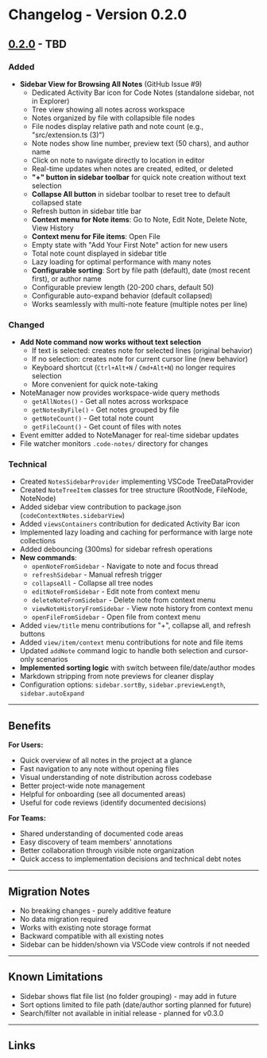 # Changelog - Version 0.2.0

## [0.2.0] - TBD

### Added
- **Sidebar View for Browsing All Notes** (GitHub Issue #9)
  - Dedicated Activity Bar icon for Code Notes (standalone sidebar, not in Explorer)
  - Tree view showing all notes across workspace
  - Notes organized by file with collapsible file nodes
  - File nodes display relative path and note count (e.g., "src/extension.ts (3)")
  - Note nodes show line number, preview text (50 chars), and author name
  - Click on note to navigate directly to location in editor
  - Real-time updates when notes are created, edited, or deleted
  - **"+" button in sidebar toolbar** for quick note creation without text selection
  - **Collapse All button** in sidebar toolbar to reset tree to default collapsed state
  - Refresh button in sidebar title bar
  - **Context menu for Note items**: Go to Note, Edit Note, Delete Note, View History
  - **Context menu for File items**: Open File
  - Empty state with "Add Your First Note" action for new users
  - Total note count displayed in sidebar title
  - Lazy loading for optimal performance with many notes
  - **Configurable sorting**: Sort by file path (default), date (most recent first), or author name
  - Configurable preview length (20-200 chars, default 50)
  - Configurable auto-expand behavior (default collapsed)
  - Works seamlessly with multi-note feature (multiple notes per line)

### Changed
- **Add Note command now works without text selection**
  - If text is selected: creates note for selected lines (original behavior)
  - If no selection: creates note for current cursor line (new behavior)
  - Keyboard shortcut (`Ctrl+Alt+N` / `Cmd+Alt+N`) no longer requires selection
  - More convenient for quick note-taking
- NoteManager now provides workspace-wide query methods
  - `getAllNotes()` - Get all notes across workspace
  - `getNotesByFile()` - Get notes grouped by file
  - `getNoteCount()` - Get total note count
  - `getFileCount()` - Get count of files with notes
- Event emitter added to NoteManager for real-time sidebar updates
- File watcher monitors `.code-notes/` directory for changes

### Technical
- Created `NotesSidebarProvider` implementing VSCode TreeDataProvider
- Created `NoteTreeItem` classes for tree structure (RootNode, FileNode, NoteNode)
- Added sidebar view contribution to package.json (`codeContextNotes.sidebarView`)
- Added `viewsContainers` contribution for dedicated Activity Bar icon
- Implemented lazy loading and caching for performance with large note collections
- Added debouncing (300ms) for sidebar refresh operations
- **New commands**:
  - `openNoteFromSidebar` - Navigate to note and focus thread
  - `refreshSidebar` - Manual refresh trigger
  - `collapseAll` - Collapse all tree nodes
  - `editNoteFromSidebar` - Edit note from context menu
  - `deleteNoteFromSidebar` - Delete note from context menu
  - `viewNoteHistoryFromSidebar` - View note history from context menu
  - `openFileFromSidebar` - Open file from context menu
- Added `view/title` menu contributions for "+", collapse all, and refresh buttons
- Added `view/item/context` menu contributions for note and file items
- Updated `addNote` command logic to handle both selection and cursor-only scenarios
- **Implemented sorting logic** with switch between file/date/author modes
- Markdown stripping from note previews for cleaner display
- Configuration options: `sidebar.sortBy`, `sidebar.previewLength`, `sidebar.autoExpand`

---

## Benefits

**For Users:**
- Quick overview of all notes in the project at a glance
- Fast navigation to any note without opening files
- Visual understanding of note distribution across codebase
- Better project-wide note management
- Helpful for onboarding (see all documented areas)
- Useful for code reviews (identify documented decisions)

**For Teams:**
- Shared understanding of documented code areas
- Easy discovery of team members' annotations
- Better collaboration through visible note organization
- Quick access to implementation decisions and technical debt notes

---

## Migration Notes

- No breaking changes - purely additive feature
- No data migration required
- Works with existing note storage format
- Backward compatible with all existing notes
- Sidebar can be hidden/shown via VSCode view controls if not needed

---

## Known Limitations

- Sidebar shows flat file list (no folder grouping) - may add in future
- Sort options limited to file path (date/author sorting planned for future)
- Search/filter not available in initial release - planned for v0.3.0

---

## Links

[0.2.0]: https://github.com/jnahian/code-context-notes/releases/tag/v0.2.0
